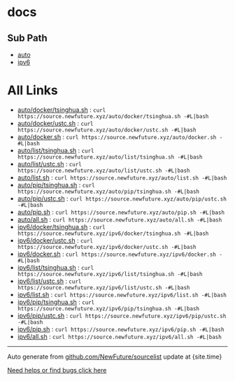 
# docs


## Sub Path

* [auto](auto/)
* [ipv6](ipv6/)

# All Links


* [auto/docker/tsinghua.sh](auto/docker/tsinghua.sh) : `curl https://source.newfuture.xyz/auto/docker/tsinghua.sh -#L|bash`
* [auto/docker/ustc.sh](auto/docker/ustc.sh) : `curl https://source.newfuture.xyz/auto/docker/ustc.sh -#L|bash`
* [auto/docker.sh](auto/docker.sh) : `curl https://source.newfuture.xyz/auto/docker.sh -#L|bash`
* [auto/list/tsinghua.sh](auto/list/tsinghua.sh) : `curl https://source.newfuture.xyz/auto/list/tsinghua.sh -#L|bash`
* [auto/list/ustc.sh](auto/list/ustc.sh) : `curl https://source.newfuture.xyz/auto/list/ustc.sh -#L|bash`
* [auto/list.sh](auto/list.sh) : `curl https://source.newfuture.xyz/auto/list.sh -#L|bash`
* [auto/pip/tsinghua.sh](auto/pip/tsinghua.sh) : `curl https://source.newfuture.xyz/auto/pip/tsinghua.sh -#L|bash`
* [auto/pip/ustc.sh](auto/pip/ustc.sh) : `curl https://source.newfuture.xyz/auto/pip/ustc.sh -#L|bash`
* [auto/pip.sh](auto/pip.sh) : `curl https://source.newfuture.xyz/auto/pip.sh -#L|bash`
* [auto/all.sh](auto/all.sh) : `curl https://source.newfuture.xyz/auto/all.sh -#L|bash`
* [ipv6/docker/tsinghua.sh](ipv6/docker/tsinghua.sh) : `curl https://source.newfuture.xyz/ipv6/docker/tsinghua.sh -#L|bash`
* [ipv6/docker/ustc.sh](ipv6/docker/ustc.sh) : `curl https://source.newfuture.xyz/ipv6/docker/ustc.sh -#L|bash`
* [ipv6/docker.sh](ipv6/docker.sh) : `curl https://source.newfuture.xyz/ipv6/docker.sh -#L|bash`
* [ipv6/list/tsinghua.sh](ipv6/list/tsinghua.sh) : `curl https://source.newfuture.xyz/ipv6/list/tsinghua.sh -#L|bash`
* [ipv6/list/ustc.sh](ipv6/list/ustc.sh) : `curl https://source.newfuture.xyz/ipv6/list/ustc.sh -#L|bash`
* [ipv6/list.sh](ipv6/list.sh) : `curl https://source.newfuture.xyz/ipv6/list.sh -#L|bash`
* [ipv6/pip/tsinghua.sh](ipv6/pip/tsinghua.sh) : `curl https://source.newfuture.xyz/ipv6/pip/tsinghua.sh -#L|bash`
* [ipv6/pip/ustc.sh](ipv6/pip/ustc.sh) : `curl https://source.newfuture.xyz/ipv6/pip/ustc.sh -#L|bash`
* [ipv6/pip.sh](ipv6/pip.sh) : `curl https://source.newfuture.xyz/ipv6/pip.sh -#L|bash`
* [ipv6/all.sh](ipv6/all.sh) : `curl https://source.newfuture.xyz/ipv6/all.sh -#L|bash`

---

Auto generate from [github.com/NewFuture/sourcelist](https://github.com/NewFuture/sourcelist) update at {site.time}



[Need helps or find bugs click here ](https://github.com/NewFuture/sourcelist/issues)

